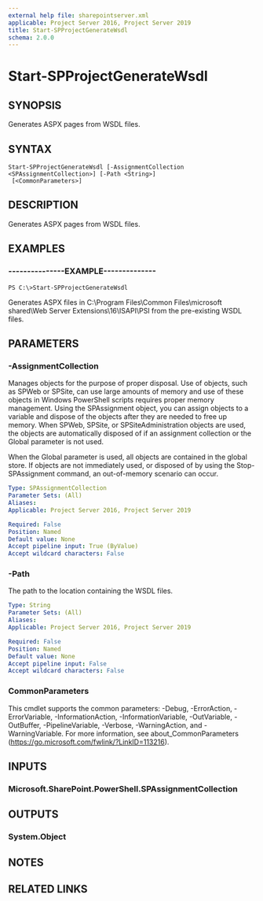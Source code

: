 ```yaml
---
external help file: sharepointserver.xml
applicable: Project Server 2016, Project Server 2019
title: Start-SPProjectGenerateWsdl
schema: 2.0.0
---
```


# Start-SPProjectGenerateWsdl

## SYNOPSIS
Generates ASPX pages from WSDL files.

## SYNTAX

```
Start-SPProjectGenerateWsdl [-AssignmentCollection <SPAssignmentCollection>] [-Path <String>]
 [<CommonParameters>]
```

## DESCRIPTION
Generates ASPX pages from WSDL files.

## EXAMPLES

### ---------------EXAMPLE--------------
```
PS C:\>Start-SPProjectGenerateWsdl
```
Generates ASPX files in C:\Program Files\Common Files\microsoft shared\Web Server Extensions\16\ISAPI\PSI from the pre-existing WSDL files.


## PARAMETERS

### -AssignmentCollection
Manages objects for the purpose of proper disposal. Use of objects, such as SPWeb or SPSite, can use large amounts of memory and use of these objects in Windows PowerShell scripts requires proper memory management. Using the SPAssignment object, you can assign objects to a variable and dispose of the objects after they are needed to free up memory. When SPWeb, SPSite, or SPSiteAdministration objects are used, the objects are automatically disposed of if an assignment collection or the Global parameter is not used.

When the Global parameter is used, all objects are contained in the global store. If objects are not immediately used, or disposed of by using the Stop-SPAssignment command, an out-of-memory scenario can occur.

```yaml
Type: SPAssignmentCollection
Parameter Sets: (All)
Aliases: 
Applicable: Project Server 2016, Project Server 2019

Required: False
Position: Named
Default value: None
Accept pipeline input: True (ByValue)
Accept wildcard characters: False
```

### -Path
The path to the location containing the WSDL files.

```yaml
Type: String
Parameter Sets: (All)
Aliases: 
Applicable: Project Server 2016, Project Server 2019

Required: False
Position: Named
Default value: None
Accept pipeline input: False
Accept wildcard characters: False
```

### CommonParameters
This cmdlet supports the common parameters: -Debug, -ErrorAction, -ErrorVariable, -InformationAction, -InformationVariable, -OutVariable, -OutBuffer, -PipelineVariable, -Verbose, -WarningAction, and -WarningVariable. For more information, see about_CommonParameters (https://go.microsoft.com/fwlink/?LinkID=113216).

## INPUTS

### Microsoft.SharePoint.PowerShell.SPAssignmentCollection

## OUTPUTS

### System.Object

## NOTES

## RELATED LINKS
